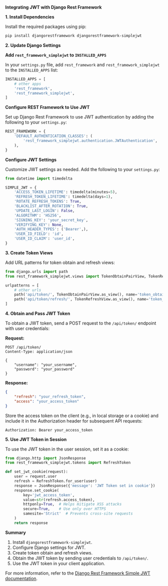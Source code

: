**Integrating JWT with Django Rest Framework**

**1. Install Dependencies**

Install the required packages using pip:

```bash
pip install djangorestframework djangorestframework-simplejwt
```

**2. Update Django Settings**

**Add `rest_framework_simplejwt` to `INSTALLED_APPS`**

In your `settings.py` file, add `rest_framework` and `rest_framework_simplejwt` to the `INSTALLED_APPS` list:

```python
INSTALLED_APPS = [
    # other apps
    'rest_framework',
    'rest_framework_simplejwt',
]
```

**Configure REST Framework to Use JWT**

Set up Django Rest Framework to use JWT authentication by adding the following to your `settings.py`:

```python
REST_FRAMEWORK = {
    'DEFAULT_AUTHENTICATION_CLASSES': (
        'rest_framework_simplejwt.authentication.JWTAuthentication',
    ),
}
```

**Configure JWT Settings**

Customize JWT settings as needed. Add the following to your `settings.py`:

```python
from datetime import timedelta

SIMPLE_JWT = {
    'ACCESS_TOKEN_LIFETIME': timedelta(minutes=5),
    'REFRESH_TOKEN_LIFETIME': timedelta(days=1),
    'ROTATE_REFRESH_TOKENS': True,
    'BLACKLIST_AFTER_ROTATION': True,
    'UPDATE_LAST_LOGIN': False,
    'ALGORITHM': 'HS256',
    'SIGNING_KEY': 'your_secret_key',
    'VERIFYING_KEY': None,
    'AUTH_HEADER_TYPES': ('Bearer',),
    'USER_ID_FIELD': 'id',
    'USER_ID_CLAIM': 'user_id',
}
```

**3. Create Token Views**

Add URL patterns for token obtain and refresh views:

```python
from django.urls import path
from rest_framework_simplejwt.views import TokenObtainPairView, TokenRefreshView

urlpatterns = [
    # other urls
    path('api/token/', TokenObtainPairView.as_view(), name='token_obtain_pair'),
    path('api/token/refresh/', TokenRefreshView.as_view(), name='token_refresh'),
]
```

**4. Obtain and Pass JWT Token**

To obtain a JWT token, send a POST request to the `/api/token/` endpoint with user credentials:

**Request:**

```http
POST /api/token/
Content-Type: application/json

{
    "username": "your_username",
    "password": "your_password"
}
```

**Response:**

```json
{
    "refresh": "your_refresh_token",
    "access": "your_access_token"
}
```

Store the access token on the client (e.g., in local storage or a cookie) and include it in the Authorization header for subsequent API requests:

```http
Authorization: Bearer your_access_token
```

**5. Use JWT Token in Session**

To use the JWT token in the user session, set it as a cookie:

```python
from django.http import JsonResponse
from rest_framework_simplejwt.tokens import RefreshToken

def set_jwt_cookie(request):
    user = request.user
    refresh = RefreshToken.for_user(user)
    response = JsonResponse({'message': 'JWT Token set in cookie'})
    response.set_cookie(
        key='jwt_access_token',
        value=str(refresh.access_token),
        httponly=True,  # Helps mitigate XSS attacks
        secure=True,    # Use only over HTTPS
        samesite='Strict'  # Prevents cross-site requests
    )
    return response
```

**Summary**

1. Install `djangorestframework-simplejwt`.
2. Configure Django settings for JWT.
3. Create token obtain and refresh views.
4. Obtain the JWT token by sending user credentials to `/api/token/`.
5. Use the JWT token in your client application.

For more information, refer to the [Django Rest Framework Simple JWT documentation](https://django-rest-framework-simplejwt.readthedocs.io/).

